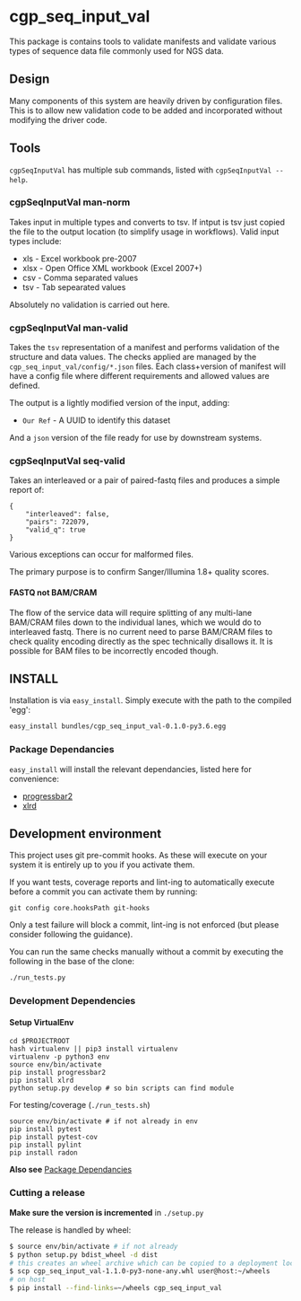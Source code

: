 # cgp_seq_input_val

This package is contains tools to validate manifests and validate various types
of sequence data file commonly used for NGS data.

## Design

Many components of this system are heavily driven by configuration files.  This
is to allow new validation code to be added and incorporated without modifying
the driver code.

## Tools

`cgpSeqInputVal` has multiple sub commands, listed with `cgpSeqInputVal --help`.

### cgpSeqInputVal man-norm

Takes input in multiple types and converts to tsv.  If intput is tsv just copied
the file to the output location (to simplify usage in workflows).  Valid input types
include:

* xls - Excel workbook pre-2007
* xlsx - Open Office XML workbook (Excel 2007+)
* csv - Comma separated values
* tsv - Tab sepearated values

Absolutely no validation is carried out here.

### cgpSeqInputVal man-valid

Takes the `tsv` representation of a manifest and performs validation of the structure
and data values.  The checks applied are managed by the `cgp_seq_input_val/config/*.json`
files.  Each class+version of manifest will have a config file where different requirements
and allowed values are defined.

The output is a lightly modified version of the input, adding:

* `Our Ref` - A UUID to identify this dataset

And a `json` version of the file ready for use by downstream systems.

### cgpSeqInputVal seq-valid

Takes an interleaved or a pair of paired-fastq files and produces a simple report
of:

```
{
    "interleaved": false,
    "pairs": 722079,
    "valid_q": true
}
```

Various exceptions can occur for malformed files.

The primary purpose is to confirm Sanger/Illumina 1.8+ quality scores.

#### FASTQ not BAM/CRAM

The flow of the service data will require splitting of any multi-lane BAM/CRAM files
down to the individual lanes, which we would do to interleaved fastq.  There is no
current need to parse BAM/CRAM files to check quality encoding directly as the spec
technically disallows it.  It is possible for BAM files to be incorrectly encoded
though.

## INSTALL

Installation is via `easy_install`.  Simply execute with the path to the compiled
'egg':

```bash
easy_install bundles/cgp_seq_input_val-0.1.0-py3.6.egg
```

### Package Dependancies

`easy_install` will install the relevant dependancies, listed here for convenience:

* [progressbar2](http://progressbar-2.readthedocs.io/en/latest/)
* [xlrd](https://github.com/python-excel/xlrd)

## Development environment

This project uses git pre-commit hooks.  As these will execute on your system it
is entirely up to you if you activate them.

If you want tests, coverage reports and lint-ing to automatically execute before
a commit you can activate them by running:

```
git config core.hooksPath git-hooks
```

Only a test failure will block a commit, lint-ing is not enforced (but please consider
following the guidance).

You can run the same checks manually without a commit by executing the following
in the base of the clone:

```bash
./run_tests.py
```

### Development Dependencies

#### Setup VirtualEnv

```
cd $PROJECTROOT
hash virtualenv || pip3 install virtualenv
virtualenv -p python3 env
source env/bin/activate
pip install progressbar2
pip install xlrd
python setup.py develop # so bin scripts can find module
```

For testing/coverage (`./run_tests.sh`)

```
source env/bin/activate # if not already in env
pip install pytest
pip install pytest-cov
pip install pylint
pip install radon
```

__Also see__ [Package Dependancies](#package-dependancies)

### Cutting a release

__Make sure the version is incremented__ in `./setup.py`

The release is handled by wheel:

```bash
$ source env/bin/activate # if not already
$ python setup.py bdist_wheel -d dist
# this creates an wheel archive which can be copied to a deployment location, e.g.
$ scp cgp_seq_input_val-1.1.0-py3-none-any.whl user@host:~/wheels
# on host
$ pip install --find-links=~/wheels cgp_seq_input_val
```
